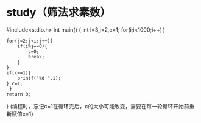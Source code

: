 # study（筛法求素数）
#include<stdio.h>
int main()
{
	int i=3,j=2,c=1;
	for(i;i<1000;i++){
	
	for(j=2;j<i;j++){
		if(i%j==0){
			c=0;
			break;
		}
	}
	if(c==1){
		printf("%d ",i);
	} c=1;
	 }
	return 0;
} 
(编程时，忘记c=1在循环完后，c的大小可能改变，需要在每一轮循环开始前重新赋值c=1）
